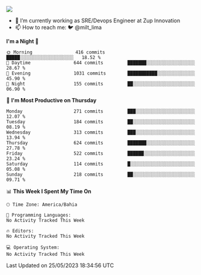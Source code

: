 ![](https://komarev.com/ghpvc/?username=miltlima&color=blue)
                 

- 🔭 I’m currently working as SRE/Devops Engineer at Zup Innovation
- 📫 How to reach me: 🐦 @milt_lima

<!--START_SECTION:waka-->
**I'm a Night 🦉** 

```text
🌞 Morning                416 commits         █████░░░░░░░░░░░░░░░░░░░░   18.52 % 
🌆 Daytime                644 commits         ███████░░░░░░░░░░░░░░░░░░   28.67 % 
🌃 Evening                1031 commits        ███████████░░░░░░░░░░░░░░   45.90 % 
🌙 Night                  155 commits         ██░░░░░░░░░░░░░░░░░░░░░░░   06.90 % 
```
📅 **I'm Most Productive on Thursday** 

```text
Monday                   271 commits         ███░░░░░░░░░░░░░░░░░░░░░░   12.07 % 
Tuesday                  184 commits         ██░░░░░░░░░░░░░░░░░░░░░░░   08.19 % 
Wednesday                313 commits         ███░░░░░░░░░░░░░░░░░░░░░░   13.94 % 
Thursday                 624 commits         ███████░░░░░░░░░░░░░░░░░░   27.78 % 
Friday                   522 commits         ██████░░░░░░░░░░░░░░░░░░░   23.24 % 
Saturday                 114 commits         █░░░░░░░░░░░░░░░░░░░░░░░░   05.08 % 
Sunday                   218 commits         ██░░░░░░░░░░░░░░░░░░░░░░░   09.71 % 
```


📊 **This Week I Spent My Time On** 

```text
🕑︎ Time Zone: America/Bahia

💬 Programming Languages: 
No Activity Tracked This Week

🔥 Editors: 
No Activity Tracked This Week

💻 Operating System: 
No Activity Tracked This Week
```


 Last Updated on 25/05/2023 18:34:56 UTC
<!--END_SECTION:waka-->
